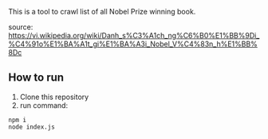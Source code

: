This is a tool to crawl list of all Nobel Prize winning book.

source: https://vi.wikipedia.org/wiki/Danh_s%C3%A1ch_ng%C6%B0%E1%BB%9Di_%C4%91o%E1%BA%A1t_gi%E1%BA%A3i_Nobel_V%C4%83n_h%E1%BB%8Dc

## How to run

1. Clone this repository
2. run command:

```
npm i
node index.js
```
